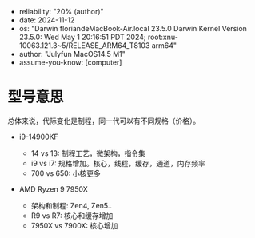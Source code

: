 - reliability: "20% (author)"
- date: 2024-11-12
- os: "Darwin floriandeMacBook-Air.local 23.5.0 Darwin Kernel Version 23.5.0: Wed May  1 20:16:51 PDT 2024; root:xnu-10063.121.3~5/RELEASE_ARM64_T8103 arm64"
- author: "Julyfun MacOS14.5 M1"
- assume-you-know: [computer]

# 型号意思

总体来说，代际变化是制程，同一代可以有不同规格（价格）。

- i9-14900KF
    - 14 vs 13: 制程工艺，微架构，指令集
    - i9 vs i7: 规格增加。核心，线程，缓存，通道，内存频率
    - 700 vs 650: 小核更多

- AMD Ryzen 9 7950X
    - 架构和制程: Zen4, Zen5..
    - R9 vs R7: 核心和缓存增加
    - 7950X vs 7900X: 核心增加

